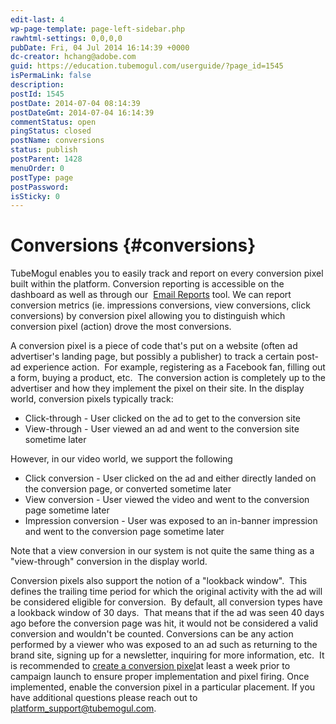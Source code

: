 ```yaml
---
edit-last: 4
wp-page-template: page-left-sidebar.php
rawhtml-settings: 0,0,0,0
pubDate: Fri, 04 Jul 2014 16:14:39 +0000
dc-creator: hchang@adobe.com
guid: https://education.tubemogul.com/userguide/?page_id=1545
isPermaLink: false
description: 
postId: 1545
postDate: 2014-07-04 08:14:39
postDateGmt: 2014-07-04 16:14:39
commentStatus: open
pingStatus: closed
postName: conversions
status: publish
postParent: 1428
menuOrder: 0
postType: page
postPassword: 
isSticky: 0
---
```


# Conversions {#conversions}

TubeMogul enables you to easily track and report on every conversion pixel built within the platform.
Conversion reporting is accessible on the dashboard as well as through our&nbsp; [Email Reports](../../../user-guide/measurement/campaign-reporting/email-reports.md)&nbsp;tool. We can report conversion metrics (ie. impressions conversions, view conversions, click conversions) by conversion pixel allowing you to distinguish which conversion pixel (action) drove the most conversions.

A conversion pixel is a piece of code that's put on a website (often ad advertiser's landing page, but possibly a publisher) to track a certain post-ad experience action.&nbsp;&nbsp;For example, registering as a Facebook fan, filling out a form, buying a product, etc.&nbsp;&nbsp;The conversion action is completely up to the advertiser and how they implement the pixel on their site.
In the display world, conversion pixels typically track:

* Click-through - User clicked on the ad to get to the conversion site
* View-through - User viewed an ad and went to the conversion site sometime later

However, in our video world, we support the following

* Click conversion - User clicked on the ad and either directly landed on the conversion page, or converted sometime later
* View conversion - User viewed the video and went to the conversion page sometime later
* Impression conversion - User was exposed to an in-banner impression and went to the conversion page sometime later

Note that a view conversion in our system is not quite the same thing as a "view-through" conversion in the display world.

Conversion pixels also support the notion of a "lookback window". &nbsp;This defines the trailing time period for which the original activity with the ad will be considered eligible for conversion. &nbsp;By default, all conversion types have a lookback window of 30 days. &nbsp;That means that if the ad was seen 40 days ago before the conversion page was hit, it would not be considered a valid conversion and wouldn't be counted.
Conversions can be any action performed by a viewer who was exposed to an ad such as returning to the brand site, signing up for a newsletter, inquiring for more information, etc.&nbsp;&nbsp;It is recommended to [create a conversion pixel](conversions/conversion-pixel-setup.md)at least a week prior to campaign launch to ensure proper implementation and pixel firing. Once implemented, enable the conversion pixel in a particular placement.
If you have additional questions please reach out to&nbsp; [platform_support@tubemogul.com](mailto:platform_support@tubemogul.com).
